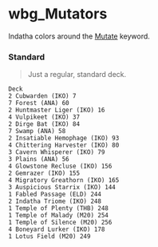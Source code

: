 # wbg_Mutators
Indatha colors around the [Mutate](https://mtg.gamepedia.com/Mutate) keyword.

### Standard
> Just a regular, standard deck.
```
Deck
2 Cubwarden (IKO) 7
7 Forest (ANA) 60
2 Huntmaster Liger (IKO) 16
4 Vulpikeet (IKO) 37
2 Dirge Bat (IKO) 84
7 Swamp (ANA) 58
2 Insatiable Hemophage (IKO) 93
4 Chittering Harvester (IKO) 80
3 Cavern Whisperer (IKO) 79
3 Plains (ANA) 56
4 Glowstone Recluse (IKO) 156
2 Gemrazer (IKO) 155
4 Migratory Greathorn (IKO) 165
3 Auspicious Starrix (IKO) 144
1 Fabled Passage (ELD) 244
2 Indatha Triome (IKO) 248
1 Temple of Plenty (THB) 248
1 Temple of Malady (M20) 254
1 Temple of Silence (M20) 256
4 Boneyard Lurker (IKO) 178
1 Lotus Field (M20) 249

```